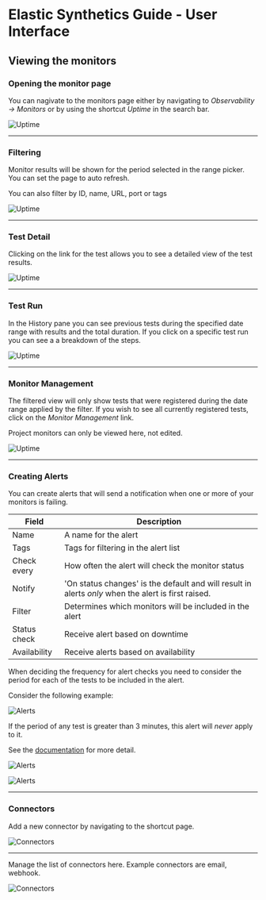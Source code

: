 # Elastic Synthetics Guide - User Interface

## Viewing the monitors

### Opening the monitor page

You can nagivate to the monitors page either by navigating to *Observability -> Monitors* or by using the shortcut *Uptime* in the search bar.

![Uptime](/images/navigate_to_monitors.png "Navigate to uptime")

---

### Filtering

Monitor results will be shown for the period selected in the range picker. You can set the page to auto refresh.

You can also filter by ID, name, URL, port or tags

![Uptime](/images/monitor_filter_period.png "Filter period")

---

### Test Detail

Clicking on the link for the test allows you to see a detailed view of the test results.

![Uptime](/images/test_detail.png "Test detail")

---

### Test Run

In the History pane you can see previous tests during the specified date range with results and the total duration. If you click on a specific test run you can see a a breakdown of the steps.

![Uptime](/images/test_run.png "Test run")

---
### Monitor Management

The filtered view will only show tests that were registered during the date range applied by the filter. If you wish to see all currently registered tests, click on the *Monitor Management* link.

Project monitors can only be viewed here, not edited.

![Uptime](/images/monitor_management.png "Monitor Management")

---
### Creating Alerts

You can create alerts that will send a notification when one or more of your monitors is failing.

| Field | Description |
| --- | --- |
| Name | A name for the alert |
| Tags | Tags for filtering in the alert list |
| Check every | How often the alert will check the monitor status |
| Notify | 'On status changes' is the default and will result in alerts *only* when the alert is first raised. |
| Filter | Determines which monitors will be included in the alert |
| Status check | Receive alert based on downtime |
| Availability | Receive alerts based on availability |

When deciding the frequency for alert checks you need to consider the period for each of the tests to be included in the alert.

Consider the following example:

![Alerts](/images/status_check.png "Status Check")

If the period of any test is greater than 3 minutes, this alert will *never* apply to it.

See the [documentation](https://www.elastic.co/guide/en/observability/current/monitor-status-alert.html) for more detail.

![Alerts](/images/alert_create.png "Alert Creation")



![Alerts](/images/alert_connectors.png "Alert Connectors")

---
### Connectors

Add a new connector by navigating to the shortcut page.

![Connectors](/images/connector_shortcut.png "Connectors")

---

Manage the list of connectors here. Example connectors are email, webhook.

![Connectors](/images/connector_view.png "Connectors")